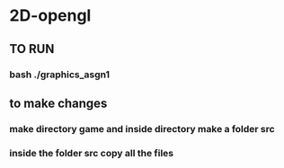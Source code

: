 # 2D-opengl
## TO RUN 
### bash ./graphics_asgn1

## to make changes
### make directory game and inside directory make a folder src
### inside the folder src copy all the files 
### 
